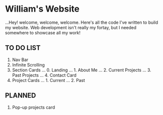 # William's Website

...Hey! welcome, welcome, welcome. Here's all the code I've written to build my website. Web development isn't really my fortay, but I needed somewhere to showcase all my work! 

## TO DO LIST

1. Nav Bar 
2. Infinite Scrolling 
3. Section Cards 
... 0. Landing
... 1. About Me
... 2. Current Projects
... 3. Past Projects
... 4. Contact Card
4. Project Cards 
... 1. Current
... 2. Past

## PLANNED
1. Pop-up projects card   

